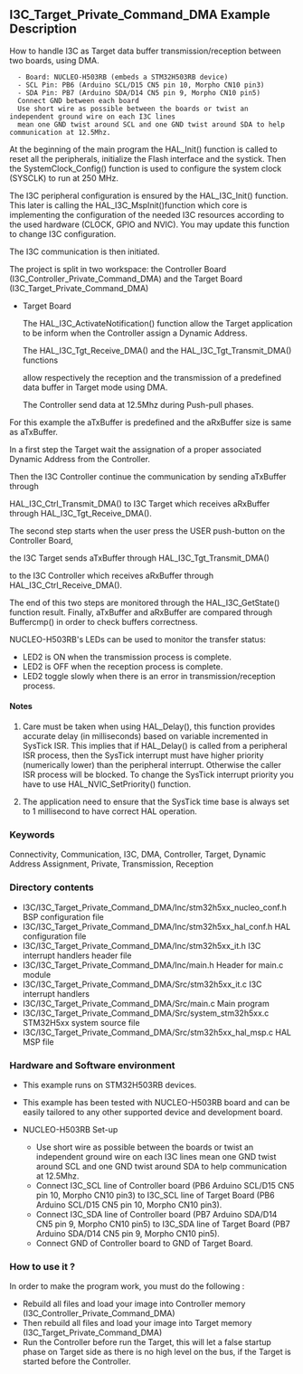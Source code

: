 ## <b>I3C_Target_Private_Command_DMA Example Description</b>

How to handle I3C as Target data buffer transmission/reception between two boards, using DMA.

      - Board: NUCLEO-H503RB (embeds a STM32H503RB device)
      - SCL Pin: PB6 (Arduino SCL/D15 CN5 pin 10, Morpho CN10 pin3)
      - SDA Pin: PB7 (Arduino SDA/D14 CN5 pin 9, Morpho CN10 pin5)
      Connect GND between each board
      Use short wire as possible between the boards or twist an independent ground wire on each I3C lines
      mean one GND twist around SCL and one GND twist around SDA to help communication at 12.5Mhz.

At the beginning of the main program the HAL_Init() function is called to reset
all the peripherals, initialize the Flash interface and the systick.
Then the SystemClock_Config() function is used to configure the system
clock (SYSCLK) to run at 250 MHz.

The I3C peripheral configuration is ensured by the HAL_I3C_Init() function.
This later is calling the HAL_I3C_MspInit()function which core is implementing
the configuration of the needed I3C resources according to the used hardware (CLOCK, GPIO and NVIC).
You may update this function to change I3C configuration.

The I3C communication is then initiated.

The project is split in two workspace:
the Controller Board (I3C_Controller_Private_Command_DMA) and the Target Board (I3C_Target_Private_Command_DMA)

- Target Board

  The HAL_I3C_ActivateNotification() function allow the Target application to be inform when the Controller
  assign a Dynamic Address.

  The HAL_I3C_Tgt_Receive_DMA() and the HAL_I3C_Tgt_Transmit_DMA() functions

  allow respectively the reception and the transmission of a predefined data buffer in Target mode using DMA.

  The Controller send data at 12.5Mhz during Push-pull phases.

For this example the aTxBuffer is predefined and the aRxBuffer size is same as aTxBuffer.

In a first step the Target wait the assignation of a proper associated Dynamic Address from the Controller.

Then the I3C Controller continue the communication by sending aTxBuffer through

HAL_I3C_Ctrl_Transmit_DMA() to I3C Target which receives aRxBuffer through HAL_I3C_Tgt_Receive_DMA().

The second step starts when the user press the USER push-button on the Controller Board,

the I3C Target sends aTxBuffer through HAL_I3C_Tgt_Transmit_DMA()

to the I3C Controller which receives aRxBuffer through HAL_I3C_Ctrl_Receive_DMA().

The end of this two steps are monitored through the HAL_I3C_GetState() function
result.
Finally, aTxBuffer and aRxBuffer are compared through Buffercmp() in order to
check buffers correctness.

NUCLEO-H503RB's LEDs can be used to monitor the transfer status:

 - LED2 is ON when the transmission process is complete.
 - LED2 is OFF when the reception process is complete.
 - LED2 toggle slowly when there is an error in transmission/reception process.

#### <b>Notes</b>

  1. Care must be taken when using HAL_Delay(), this function provides accurate delay (in milliseconds)
      based on variable incremented in SysTick ISR. This implies that if HAL_Delay() is called from
      a peripheral ISR process, then the SysTick interrupt must have higher priority (numerically lower)
      than the peripheral interrupt. Otherwise the caller ISR process will be blocked.
      To change the SysTick interrupt priority you have to use HAL_NVIC_SetPriority() function.

  2. The application need to ensure that the SysTick time base is always set to 1 millisecond
      to have correct HAL operation.

### <b>Keywords</b>

Connectivity, Communication, I3C, DMA, Controller, Target, Dynamic Address Assignment, Private,
Transmission, Reception

### <b>Directory contents</b>

  - I3C/I3C_Target_Private_Command_DMA/Inc/stm32h5xx_nucleo_conf.h   BSP configuration file
  - I3C/I3C_Target_Private_Command_DMA/Inc/stm32h5xx_hal_conf.h      HAL configuration file
  - I3C/I3C_Target_Private_Command_DMA/Inc/stm32h5xx_it.h            I3C interrupt handlers header file
  - I3C/I3C_Target_Private_Command_DMA/Inc/main.h                    Header for main.c module
  - I3C/I3C_Target_Private_Command_DMA/Src/stm32h5xx_it.c            I3C interrupt handlers
  - I3C/I3C_Target_Private_Command_DMA/Src/main.c                    Main program
  - I3C/I3C_Target_Private_Command_DMA/Src/system_stm32h5xx.c        STM32H5xx system source file
  - I3C/I3C_Target_Private_Command_DMA/Src/stm32h5xx_hal_msp.c       HAL MSP file

### <b>Hardware and Software environment</b>

  - This example runs on STM32H503RB devices.

  - This example has been tested with NUCLEO-H503RB board and can be
    easily tailored to any other supported device and development board.

  - NUCLEO-H503RB Set-up

    - Use short wire as possible between the boards or twist an independent ground wire on each I3C lines
      mean one GND twist around SCL and one GND twist around SDA to help communication at 12.5Mhz.
    - Connect I3C_SCL line of Controller board (PB6 Arduino SCL/D15 CN5 pin 10, Morpho CN10 pin3) to I3C_SCL line of Target Board (PB6 Arduino SCL/D15 CN5 pin 10, Morpho CN10 pin3).
    - Connect I3C_SDA line of Controller board (PB7 Arduino SDA/D14 CN5 pin 9, Morpho CN10 pin5) to I3C_SDA line of Target Board (PB7 Arduino SDA/D14 CN5 pin 9, Morpho CN10 pin5).
    - Connect GND of Controller board to GND of Target Board.

### <b>How to use it ?</b>

In order to make the program work, you must do the following :

 - Rebuild all files and load your image into Controller memory (I3C_Controller_Private_Command_DMA)
 - Then rebuild all files and load your image into Target memory (I3C_Target_Private_Command_DMA)
 - Run the Controller before run the Target, this will let a false startup phase on Target side
 as there is no high level on the bus, if the Target is started before the Controller.
